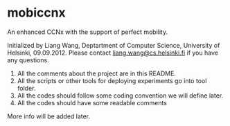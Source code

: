 mobiccnx
========

An enhanced CCNx with the support of perfect mobility. 

Initialized by Liang Wang, Deptartment of Computer Science, University of Helsinki, 09.09.2012. Please contact liang.wang@cs.helsinki.fi if you have any questions.

1. All the comments about the project are in this README.
2. All the scripts or other tools for deploying experiments go into tool folder.
3. All the codes should follow some coding convention we will define later.
4. All the codes should have some readable comments

More info will be added later.